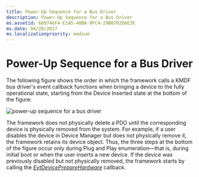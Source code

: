 ```yaml
---
title: Power-Up Sequence for a Bus Driver
description: Power-Up Sequence for a Bus Driver
ms.assetid: 689746F4-E1A5-40BA-9FC4-29B0702D6E3E
ms.date: 04/20/2017
ms.localizationpriority: medium
---
```


# Power-Up Sequence for a Bus Driver


The following figure shows the order in which the framework calls a KMDF bus driver's event callback functions when bringing a device to the fully operational state, starting from the Device Inserted state at the bottom of the figure:

![power-up sequence for a bus driver](images/pdo-powerup.png)

The framework does not physically delete a PDO until the corresponding device is physically removed from the system. For example, if a user disables the device in Device Manager but does not physically remove it, the framework retains its device object. Thus, the three steps at the bottom of the figure occur only during Plug and Play enumeration—that is, during initial boot or when the user inserts a new device. If the device was previously disabled but not physically removed, the framework starts by calling the [*EvtDevicePrepareHardware*](/windows-hardware/drivers/ddi/wdfdevice/nc-wdfdevice-evt_wdf_device_prepare_hardware) callback.

 

